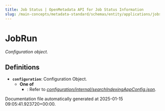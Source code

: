 ```yaml
---
title: Job Status | OpenMetadata API for Job Status Information
slug: /main-concepts/metadata-standard/schemas/entity/applications/jobstatus
---
```


# JobRun

*Configuration object.*

## Definitions

- **`configuration`**: Configuration Object.
  - **One of**
    - : Refer to *[configuration/internal/searchIndexingAppConfig.json](#nfiguration/internal/searchIndexingAppConfig.json)*.


Documentation file automatically generated at 2025-01-15 09:05:41.923720+00:00.
